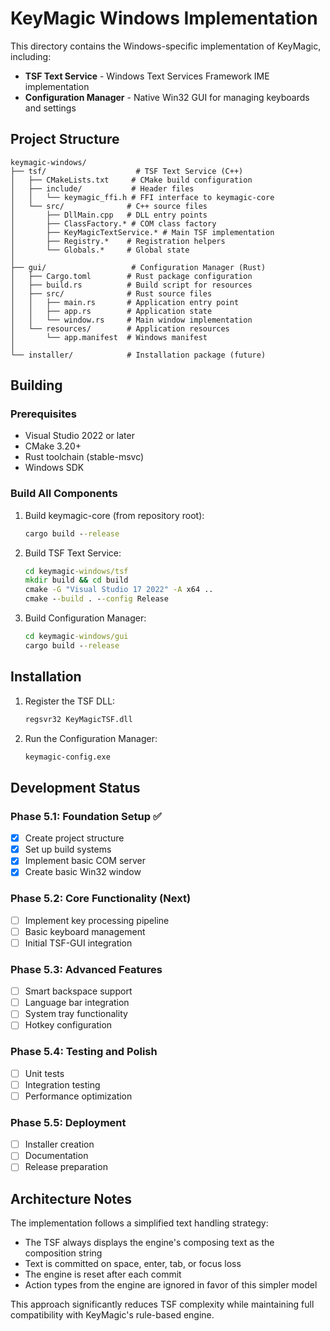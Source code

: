 # KeyMagic Windows Implementation

This directory contains the Windows-specific implementation of KeyMagic, including:

- **TSF Text Service** - Windows Text Services Framework IME implementation
- **Configuration Manager** - Native Win32 GUI for managing keyboards and settings

## Project Structure

```
keymagic-windows/
├── tsf/                    # TSF Text Service (C++)
│   ├── CMakeLists.txt     # CMake build configuration
│   ├── include/           # Header files
│   │   └── keymagic_ffi.h # FFI interface to keymagic-core
│   └── src/              # C++ source files
│       ├── DllMain.cpp   # DLL entry points
│       ├── ClassFactory.* # COM class factory
│       ├── KeyMagicTextService.* # Main TSF implementation
│       ├── Registry.*    # Registration helpers
│       └── Globals.*     # Global state
│
├── gui/                   # Configuration Manager (Rust)
│   ├── Cargo.toml        # Rust package configuration
│   ├── build.rs          # Build script for resources
│   ├── src/              # Rust source files
│   │   ├── main.rs       # Application entry point
│   │   ├── app.rs        # Application state
│   │   └── window.rs     # Main window implementation
│   └── resources/        # Application resources
│       └── app.manifest  # Windows manifest
│
└── installer/            # Installation package (future)

```

## Building

### Prerequisites
- Visual Studio 2022 or later
- CMake 3.20+
- Rust toolchain (stable-msvc)
- Windows SDK

### Build All Components

1. Build keymagic-core (from repository root):
   ```cmd
   cargo build --release
   ```

2. Build TSF Text Service:
   ```cmd
   cd keymagic-windows/tsf
   mkdir build && cd build
   cmake -G "Visual Studio 17 2022" -A x64 ..
   cmake --build . --config Release
   ```

3. Build Configuration Manager:
   ```cmd
   cd keymagic-windows/gui
   cargo build --release
   ```

## Installation

1. Register the TSF DLL:
   ```cmd
   regsvr32 KeyMagicTSF.dll
   ```

2. Run the Configuration Manager:
   ```cmd
   keymagic-config.exe
   ```

## Development Status

### Phase 5.1: Foundation Setup ✅
- [x] Create project structure
- [x] Set up build systems
- [x] Implement basic COM server
- [x] Create basic Win32 window

### Phase 5.2: Core Functionality (Next)
- [ ] Implement key processing pipeline
- [ ] Basic keyboard management
- [ ] Initial TSF-GUI integration

### Phase 5.3: Advanced Features
- [ ] Smart backspace support
- [ ] Language bar integration
- [ ] System tray functionality
- [ ] Hotkey configuration

### Phase 5.4: Testing and Polish
- [ ] Unit tests
- [ ] Integration testing
- [ ] Performance optimization

### Phase 5.5: Deployment
- [ ] Installer creation
- [ ] Documentation
- [ ] Release preparation

## Architecture Notes

The implementation follows a simplified text handling strategy:
- The TSF always displays the engine's composing text as the composition string
- Text is committed on space, enter, tab, or focus loss
- The engine is reset after each commit
- Action types from the engine are ignored in favor of this simpler model

This approach significantly reduces TSF complexity while maintaining full compatibility with KeyMagic's rule-based engine.
